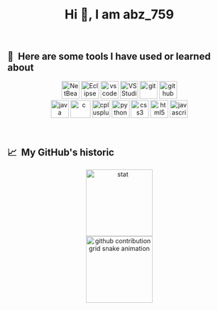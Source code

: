<h1 align="center">Hi 👋, I am abz_759</h1>
<br>

<h2 align="left"> 🚀 &nbsp;Here are some tools I have used or learned about</h2>
<p align="center">

<img src="https://cdn.jsdelivr.net/gh/devicons/devicon@latest/icons/netbeans/netbeans-original.svg" alt="NetBeans" width="40" height="40"/>
<img src="https://cdn.jsdelivr.net/gh/devicons/devicon@latest/icons/eclipse/eclipse-original.svg" alt="Eclipse" width="40" height="40"/>
<img src="https://cdn.jsdelivr.net/gh/devicons/devicon/icons/vscode/vscode-original.svg" alt="vscode" width="40" height="40"/>
<img src="https://cdn.jsdelivr.net/gh/devicons/devicon@latest/icons/visualstudio/visualstudio-original.svg" alt="VS Studio" width="40" height="40"/>
<img src="https://cdn.jsdelivr.net/gh/devicons/devicon/icons/git/git-original.svg" alt="git" width="40" height="40"/>
<img src="https://cdn.jsdelivr.net/gh/devicons/devicon/icons/github/github-original.svg" alt="github" width="40" height="40"/>
          


<br>


<img src="https://cdn.jsdelivr.net/gh/devicons/devicon@latest/icons/java/java-original.svg" alt="java" width="40" height="40"/>
<img src="https://cdn.jsdelivr.net/gh/devicons/devicon/icons/c/c-original.svg" alt="c" width="45" height="40"/>
<img src="https://cdn.jsdelivr.net/gh/devicons/devicon/icons/cplusplus/cplusplus-original.svg" alt="cplusplus" width="40" height="40"/>
<img src="https://cdn.jsdelivr.net/gh/devicons/devicon/icons/python/python-original.svg" alt="python" width="40" height="40"/>
<img src="https://cdn.jsdelivr.net/gh/devicons/devicon/icons/css3/css3-original.svg" alt="css3" width="40" height="40"/>
<img src="https://cdn.jsdelivr.net/gh/devicons/devicon/icons/html5/html5-original.svg" alt="html5" width="40" height="40"/>
<img src="https://cdn.jsdelivr.net/gh/devicons/devicon/icons/javascript/javascript-original.svg" alt="javascript" width="40" height="40"/>
</p>

<br>

<h2 align="left"> 📈 &nbsp;My GitHub's historic</h2>
<p align="center">
<img src="https://github-readme-stats.vercel.app/api?username=Aziz_Senna&show_icons=true&theme=dracula&rank_icon=github" alt="stat" height="150"/>
<!-- <img src="https://github-readme-stats.vercel.app/api/top-langs/?username=abz_759&layout=compact&theme=dracula" alt="stat" height="150"/> -->
<br>
  
<picture>
  <source media="(prefers-color-scheme: dark)" srcset="https://raw.githubusercontent.com/abz_759/abz_759/output/github-contribution-grid-snake-dark.svg">
  <source media="(prefers-color-scheme: light)" srcset="https://raw.githubusercontent.com/abz_759/abz_759/output/github-contribution-grid-snake.svg">
  <img alt="github contribution grid snake animation" src="https://raw.githubusercontent.com/abz_759/abz_759/output/github-contribution-grid-snake.svg" height="150">
</picture>
</p>
